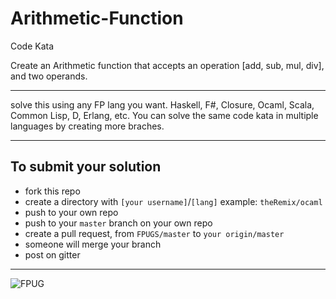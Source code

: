 # Arithmetic-Function

Code Kata

Create an Arithmetic function that accepts an operation [add, sub, mul, div], and two operands.

----

solve this using any FP lang you want.
Haskell, F#, Closure, Ocaml, Scala, Common Lisp, D, Erlang, etc.
You can solve the same code kata in multiple languages by creating more braches.

----

## To submit your solution

- fork this repo
- create a directory with `[your username]`/`[lang]` example: `theRemix/ocaml`
- push to your own repo
- push to your `master` branch on your own repo
- create a pull request, from `FPUGS/master` to `your origin/master`
- someone will merge your branch
- post on gitter

----

![FPUG](http://www.quickmeme.com/img/fa/fae6dd8aefad8732c92d29c815e627b4df8d96d9ec7b00e18a6efbf7b491019c.jpg)